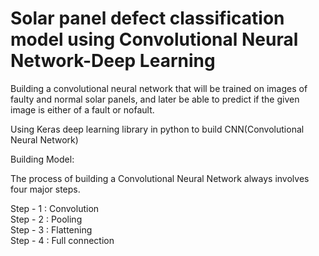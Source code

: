 # Solar panel defect classification model using Convolutional Neural Network-Deep Learning

Building a convolutional neural network that will be trained on images of faulty and normal solar panels, and later be able to predict if the given image is either of a fault or nofault.

Using Keras deep learning library in python to build CNN(Convolutional Neural Network)

Building Model:

The process of building a Convolutional Neural Network always involves four major steps.

Step - 1 : Convolution  
Step - 2 : Pooling  
Step - 3 : Flattening  
Step - 4 : Full connection  
